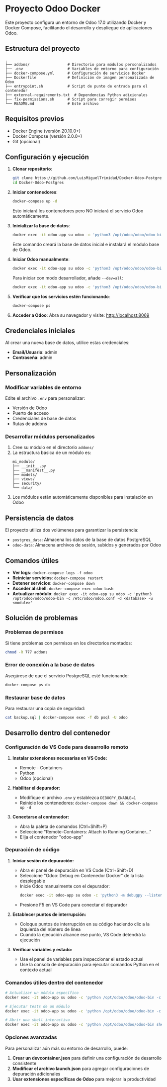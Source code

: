 # Proyecto Odoo Docker

Este proyecto configura un entorno de Odoo 17.0 utilizando Docker y Docker Compose, facilitando el desarrollo y despliegue de aplicaciones Odoo.

## Estructura del proyecto

```
.
├── addons/                 # Directorio para módulos personalizados
├── .env                    # Variables de entorno para configuración
├── docker-compose.yml      # Configuración de servicios Docker
├── Dockerfile              # Definición de imagen personalizada de Odoo
├── entrypoint.sh           # Script de punto de entrada para el contenedor
├── external-requirements.txt  # Dependencias Python adicionales
├── fix-permissions.sh      # Script para corregir permisos
└── README.md               # Este archivo
```

## Requisitos previos

- Docker Engine (versión 20.10.0+)
- Docker Compose (versión 2.0.0+)
- Git (opcional)

## Configuración y ejecución

1. **Clonar repositorio**:
   ```bash
   git clone https://github.com/LuisMiguelTrinidad/Docker-Odoo-Postgres.git
   cd Docker-Odoo-Postgres
   ```

2. **Iniciar contenedores**:
   ```bash
   docker-compose up -d
   ```
   Esto iniciará los contenedores pero NO iniciará el servicio Odoo automáticamente.

3. **Inicializar la base de datos**:
   ```bash
   docker exec -it odoo-app su odoo -c 'python3 /opt/odoo/odoo/odoo-bin -c /etc/odoo/odoo.conf -d odoo --init=base'
   ```
   Este comando creará la base de datos inicial e instalará el módulo base de Odoo.

4. **Iniciar Odoo manualmente**:
   ```bash
   docker exec -it odoo-app su odoo -c 'python3 /opt/odoo/odoo/odoo-bin -c /etc/odoo/odoo.conf'
   ```
   
   Para iniciar con modo desarrollador, añade `--dev=all`:
   ```bash
   docker exec -it odoo-app su odoo -c 'python3 /opt/odoo/odoo/odoo-bin -c /etc/odoo/odoo.conf --dev=all'
   ```

5. **Verificar que los servicios estén funcionando**:
   ```bash
   docker-compose ps
   ```

6. **Acceder a Odoo**:
   Abra su navegador y visite: [http://localhost:8069](http://localhost:8069)

## Credenciales iniciales

Al crear una nueva base de datos, utilice estas credenciales:
- **Email/Usuario**: admin
- **Contraseña**: admin

## Personalización

### Modificar variables de entorno

Edite el archivo `.env` para personalizar:
- Versión de Odoo
- Puerto de acceso
- Credenciales de base de datos
- Rutas de addons

### Desarrollar módulos personalizados

1. Cree su módulo en el directorio `addons/`
2. La estructura básica de un módulo es:
   ```
   mi_modulo/
   ├── __init__.py
   ├── __manifest__.py
   ├── models/
   ├── views/
   ├── security/
   └── data/
   ```
3. Los módulos están automáticamente disponibles para instalación en Odoo

## Persistencia de datos

El proyecto utiliza dos volúmenes para garantizar la persistencia:
- `postgres_data`: Almacena los datos de la base de datos PostgreSQL
- `odoo-data`: Almacena archivos de sesión, subidos y generados por Odoo

## Comandos útiles

- **Ver logs**: `docker-compose logs -f odoo`
- **Reiniciar servicios**: `docker-compose restart`
- **Detener servicios**: `docker-compose down`
- **Acceder al shell**: `docker-compose exec odoo bash`
- **Actualizar módulo**: `docker exec -it odoo-app su odoo -c 'python3 /opt/odoo/odoo/odoo-bin -c /etc/odoo/odoo.conf -d <database> -u <module>'`

## Solución de problemas

### Problemas de permisos
Si tiene problemas con permisos en los directorios montados:
```bash
chmod -R 777 addons
```

### Error de conexión a la base de datos
Asegúrese de que el servicio PostgreSQL esté funcionando:
```bash
docker-compose ps db
```

### Restaurar base de datos
Para restaurar una copia de seguridad:
```bash
cat backup.sql | docker-compose exec -T db psql -U odoo
```

## Desarrollo dentro del contenedor

### Configuración de VS Code para desarrollo remoto

1. **Instalar extensiones necesarias en VS Code:**
   - Remote - Containers
   - Python
   - Odoo (opcional)

2. **Habilitar el depurador:**
   - Modifique el archivo `.env` y establezca `DEBUGPY_ENABLE=1`
   - Reinicie los contenedores: `docker-compose down && docker-compose up -d`

3. **Conectarse al contenedor:**
   - Abra la paleta de comandos (Ctrl+Shift+P)
   - Seleccione "Remote-Containers: Attach to Running Container..."
   - Elija el contenedor "odoo-app"

### Depuración de código

1. **Iniciar sesión de depuración:**
   - Abra el panel de depuración en VS Code (Ctrl+Shift+D)
   - Seleccione "Odoo: Debug en Contenedor Docker" de la lista desplegable
   - Inicie Odoo manualmente con el depurador:
     ```bash
     docker exec -it odoo-app su odoo -c 'python3 -m debugpy --listen 0.0.0.0:5678 --wait-for-client /opt/odoo/odoo/odoo-bin -c /etc/odoo/odoo.conf --dev=all'
     ```
   - Presione F5 en VS Code para conectar el depurador

2. **Establecer puntos de interrupción:**
   - Coloque puntos de interrupción en su código haciendo clic a la izquierda del número de línea
   - Cuando la ejecución alcance ese punto, VS Code detendrá la ejecución

3. **Verificar variables y estado:**
   - Use el panel de variables para inspeccionar el estado actual
   - Use la consola de depuración para ejecutar comandos Python en el contexto actual

### Comandos útiles dentro del contenedor

```bash
# Actualizar un módulo específico
docker exec -it odoo-app su odoo -c 'python /opt/odoo/odoo/odoo-bin -c /etc/odoo/odoo.conf -d odoo -u mi_modulo'

# Ejecutar tests de un módulo
docker exec -it odoo-app su odoo -c 'python /opt/odoo/odoo/odoo-bin -c /etc/odoo/odoo.conf -d odoo --test-enable --stop-after-init -i mi_modulo'

# Abrir una shell interactiva
docker exec -it odoo-app su odoo -c 'python /opt/odoo/odoo/odoo-bin shell -c /etc/odoo/odoo.conf -d odoo'
```

### Opciones avanzadas

Para personalizar aún más su entorno de desarrollo, puede:

1. **Crear un devcontainer.json** para definir una configuración de desarrollo consistente
2. **Modificar el archivo launch.json** para agregar configuraciones de depuración adicionales
3. **Usar extensiones específicas de Odoo** para mejorar la productividad
